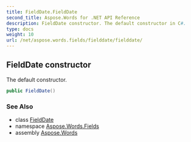 ```yaml
---
title: FieldDate.FieldDate
second_title: Aspose.Words for .NET API Reference
description: FieldDate constructor. The default constructor in C#.
type: docs
weight: 10
url: /net/aspose.words.fields/fielddate/fielddate/
---
```

## FieldDate constructor

The default constructor.

```csharp
public FieldDate()
```

### See Also

* class [FieldDate](../)
* namespace [Aspose.Words.Fields](../../fielddate/)
* assembly [Aspose.Words](../../../)
